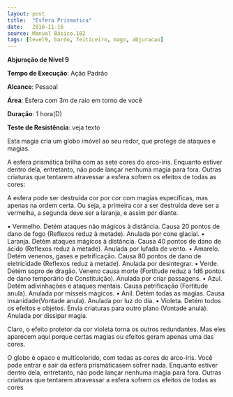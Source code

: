 ```yaml
---
layout: post
title:  "Esfera Prismatica"
date:   2016-11-16
source: Manual Básico.182
tags: [level9, bardo, feiticeiro, mago, abjuracao]
---
```


**Abjuração de Nível 9**

**Tempo de Execução**: Ação Padrão

**Alcance**: Pessoal

**Área**: Esfera com 3m de raio em torno de você

**Duração**: 1 hora(D)

**Teste de Resistência**: veja texto

Esta magia cria um globo imóvel ao seu redor, que protege de ataques e magias. 

A esfera prismática brilha com as sete cores do arco-íris. Enquanto estiver  dentro dela, entretanto, não pode lançar nenhuma magia para fora. Outras criaturas que tentarem atravessar a esfera sofrem os efeitos de todas as cores:
 
A esfera pode ser destruída cor por cor com magias específicas, mas apenas na  ordem certa. Ou seja, a primeira cor a ser destruída deve ser a vermelha, a segunda deve ser a laranja, e assim por diante.

• Vermelho. Detém ataques não mágicos à distância. Causa 20 pontos de dano de fogo (Reflexos reduz à metade). Anulada por cone glacial.
• Laranja. Detém ataques mágicos à distância. Causa 40 pontos de dano de ácido (Reflexos reduz à metade). Anulada por lufada de vento.
• Amarelo. Detém venenos, gases e petrificação. Causa 80 pontos de dano de eletricidade (Reflexos reduz à metade). Anulada por desintegrar.
• Verde. Detém sopro de dragão. Veneno causa morte (Fortitude reduz a 1d6 pontos de dano temporário de Constituição). Anulada por criar passagens.
• Azul. Detém adivinhações e ataques mentais. Causa petrificação  (Fortitude anula). Anulada por mísseis mágicos.
• Anil. Detém todas as magias. Causa insanidade(Vontade anula). Anulada por luz do dia.
• Violeta. Detém todos os efeitos e objetos. Envia criaturas para outro plano (Vontade anula). Anulada por dissipar magia.

Claro, o efeito protetor da cor violeta torna os outros redundantes. Mas eles aparecem aqui porque certas magias ou efeitos geram apenas uma das cores.

O globo é opaco e multicolorido, com todas as cores do arco-íris. Você pode entrar e sair da esfera prismáticasem sofrer nada. Enquanto estiver  dentro dela, entretanto, não pode lançar nenhuma magia para fora. Outras criaturas que tentarem atravessar a esfera sofrem os efeitos de todas as cores